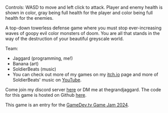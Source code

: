 Controls: WASD to move and left click to attack. Player and enemy health is shown in color, gray being full health for the player and color being full health for the enemies.

A top-down towerless defense game where you must stop ever-increasing waves of goopy evil color monsters of doom. You are all that stands in the way of the destruction of your beautiful greyscale world.

Team:
* Jaggard (programming, me!)
* Banana (art)
* SoldierBeats (music)
* You can check out more of my games on my [itch.io](https://jaggard.itch.io) page and more of SoldierBeats' music on [YouTube](https://www.youtube.com/@SoldierBeats00).

Come join my discord server [here](https://discord.gg/pUrgzFKQwH) or DM me at thegrandjaggard. The code for this game is hosted on Github [here](https://github.com/TheGrandJaggard/GD.tv-2024-Game-Jam).

This game is an entry for the [GameDev.tv Game Jam 2024](https://itch.io/jam/gamedevtv-jam-2024).
